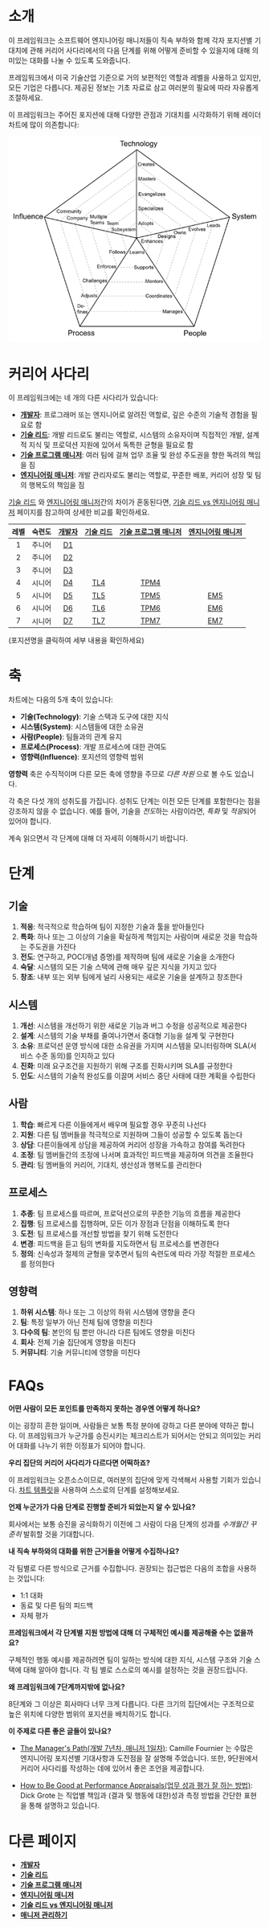 # 소개

이 프레임워크는 소프트웨어 엔지니어링 매니저들이 직속 부하와 함께 각자 포지션별 기대치에 관해 커리어 사다리에서의 다음 단계를 위해 어떻게 준비할 수 있을지에 대해 의미있는 대화를 나눌 수 있도록 도와줍니다.

프레임워크에서 미국 기술산업 기준으로 거의 보편적인 역할과 레벨을 사용하고 있지만, 모든 기업은 다릅니다. 제공된 정보는 기초 자료로 삼고 여러분의 필요에 따라 자유롭게 조절하세요.

이 프레임워크는 주어진 포지션에 대해 다양한 관점과 기대치를 시각화하기 위해 레이더 차트에 많이 의존합니다:

![차트 템플릿](../charts/template.png)

# 커리어 사다리

이 프레임워크에는 네 개의 다른 사다리가 있습니다:

* [**개발자**](Developer.md): 프로그래머 또는 엔지니어로 알려진 역할로, 깊은 수준의 기술적 경험을 필요로 함
* [**기술 리드**](TechLead.md): 개발 리드로도 불리는 역할로, 시스템의 소유자이며 직접적인 개발, 설계적 지식 및 프로덕션 지원에 있어서 독특한 균형을 필요로 함
* [**기술 프로그램 매니저**](TechnicalProgramManager.md): 여러 팀에 걸쳐 업무 조율 및 완성 주도권을 향한 독려의 책임을 짐
* [**엔지니어링 매니저**](EngineeringManager.md): 개발 관리자로도 불리는 역할로, 꾸준한 배포, 커리어 성장 및 팀의 행복도의 책임을 짐


[기술 리드](TechLead.md) 와 [엔지니어링 매니저](EngineeringManager.md)간의 차이가 혼동된다면, [기술 리드 vs 엔지니어링 매니저](TechLead-EngineeringManager.md) 페이지를 참고하여 상세한 비교를 확인하세요.

| 레벨 | 숙련도 | [개발자](Developer.md) | [기술 리드](TechLead.md) | [기술 프로그램 매니저](TechnicalProgramManager.md) | [엔지니어링 매니저](EngineeringManager.md) |
| :---: | :---: | :---: | :---: | :---: |  :---: |
| 1 | 주니어 | [D1](Developer.md#d1---개발자-1) | | | |
| 2 | 주니어 | [D2](Developer.md#d2---개발자-2) | | | |
| 3 | 주니어 | [D3](Developer.md#d3---개발자-3) | | | |
| 4 | 시니어 | [D4](Developer.md#d4---개발자-4) | [TL4](TechLead.md#tl4---기술-리드-4) | [TPM4](TechnicalProgramManager.md#tpm4---기술-프로그램-매니저-4) | |
| 5 | 시니어 | [D5](Developer.md#d5---개발자-5) | [TL5](TechLead.md#tl5---기술-리드-5) | [TPM5](TechnicalProgramManager.md#tpm5---기술-프로그램-매니저-5) | [EM5](EngineeringManager.md#em5---엔지니어링-매니저-5) |
| 6 | 시니어 | [D6](Developer.md#d6---개발자-6) | [TL6](TechLead.md#tl6---기술-리드-6) | [TPM6](TechnicalProgramManager.md#tpm6---기술-프로그램-매니저-6) | [EM6](EngineeringManager.md#em6---엔지니어링-매니저-6) |
| 7 | 시니어 | [D7](Developer.md#d7---개발자-7) | [TL7](TechLead.md#tl7---기술-리드-7) | [TPM7](TechnicalProgramManager.md#tpm7---기술-프로그램-매니저-7) | [EM7](EngineeringManager.md#em7---엔지니어링-매니저-7) |

(포지션명을 클릭하여 세부 내용을 확인하세요)

# 축

차트에는 다음의 5개 축이 있습니다:
* **기술(Technology)**: 기술 스택과 도구에 대한 지식
* **시스템(System)**: 시스템들에 대한 소유권
* **사람(People)**: 팀들과의 관계 유지
* **프로세스(Process)**: 개발 프로세스에 대한 관여도
* **영향력(Influence)**: 포지션의 영향력 범위

**영향력** 축은 수직적이며 다른 모든 축에 영향을 주므로 *다른 차원* 으로 볼 수도 있습니다.

각 축은 다섯 개의 성취도를 가집니다. 성취도 단계는 이전 모든 단계를 포함한다는 점을 강조하지 않을 수 없습니다. 예를 들어, 기술을 *전도*하는 사람이라면, *특화* 및 *적응*되어 있어야 합니다.

계속 읽으면서 각 단계에 대해 더 자세히 이해하시기 바랍니다.

# 단계

## 기술

1. **적응**: 적극적으로 학습하며 팀이 지정한 기술과 툴을 받아들인다
2. **특화**: 하나 또는 그 이상의 기술을 확실하게 책임지는 사람이며 새로운 것을 학습하는 주도권을 가진다
3. **전도**: 연구하고, POC(개념 증명)를 제작하며 팀에 새로운 기술을 소개한다
4. **숙달**: 시스템의 모든 기술 스택에 관해 매우 깊은 지식을 가지고 있다
5. **창조**: 내부 또는 외부 팀에게 널리 사용되는 새로운 기술을 설계하고 창조한다

## 시스템

1. **개선**: 시스템을 개선하기 위한 새로운 기능과 버그 수정을 성공적으로 제공한다
2. **설계**: 시스템의 기술 부채를 줄여나가면서 중대형 기능을 설계 및 구현한다
3. **소유**: 프로덕션 운영 방식에 대한 소유권을 가지며 시스템을 모니터링하며 SLA(서비스 수준 동의)를 인지하고 있다
4. **진화**: 미래 요구조건을 지원하기 위해 구조를 진화시키며 SLA를 규정한다
5. **인도**: 시스템의 기술적 완성도를 이끌며 서비스 중단 사태에 대한 계획을 수립한다

## 사람

1. **학습**: 빠르게 다른 이들에게서 배우며 필요할 경우 꾸준히 나선다
2. **지원**: 다른 팀 멤버들을 적극적으로 지원하며 그들이 성공할 수 있도록 돕는다
3. **상담**: 다른이들에게 상담을 제공하여 커리어 성장을 가속하고 참여를 독려한다
4. **조정**: 팀 멤버들간의 조정에 나서며 효과적인 피드백을 제공하며 의견을 조율한다
5. **관리**: 팀 멤버들의 커리어, 기대치, 생산성과 행복도를 관리한다

## 프로세스

1. **추종**: 팀 프로세스를 따르며, 프로덕션으로의 꾸준한 기능의 흐름을 제공한다
2. **집행**: 팀 프로세스를 집행하며, 모든 이가 장점과 단점을 이해하도록 한다
3. **도전**: 팀 프로세스를 개선할 방법을 찾기 위해 도전한다
4. **변경**: 피드백을 듣고 팀의 변화를 지도하면서 팀 프로세스를 변경한다
5. **정의**: 신속성과 절제의 균형을 맞추면서 팀의 숙련도에 따라 가장 적절한 프로세스를 정의한다

## 영향력

1. **하위 시스템**: 하나 또는 그 이상의 하위 시스템에 영향을 준다
2. **팀**: 특정 일부가 아닌 전체 팀에 영향을 미친다
3. **다수의 팀**: 본인의 팀 뿐만 아니라 다른 팀에도 영향을 미친다
4. **회사**: 전체 기술 집단에게 영향을 미친다
5. **커뮤니티**: 기술 커뮤니티에 영향을 미친다

# FAQs

**어떤 사람이 모든 포인트를 만족하지 못하는 경우엔 어떻게 하나요?**

이는 굉장히 흔한 일이며, 사람들은 보통 특정 분야에 강하고 다른 분야에 약하곤 합니다. 이 프레임워크가 누군가를 승진시키는 체크리스트가 되어서는 안되고 의미있는 커리어 대화를 나누기 위한 이정표가 되어야 합니다.

**우리 집단의 커리어 사다리가 다르다면 어떡하죠?**

이 프레임워크는 오픈소스이므로, 여러분의 집단에 맞게 각색해서 사용할 기회가 있습니다. [차트 템플릿](../charts/template.png)을 사용하여 스스로의 단계를 설정해보세요.

**언제 누군가가 다음 단계로 진행할 준비가 되었는지 알 수 있나요?**

회사에서는 보통 승진을 공식화하기 이전에 그 사람이 다음 단계의 성과를 *수개월간 꾸준히* 발휘할 것을 기대합니다.

**내 직속 부하와의 대화를 위한 근거들을 어떻게 수집하나요?**

각 팀별로 다른 방식으로 근거를 수집합니다. 권장되는 접근법은 다음의 조합을 사용하는 것입니다:
* 1:1 대화
* 동료 및 다른 팀의 피드백
* 자체 평가

**프레임워크에서 각 단계별 지원 방법에 대해 더 구체적인 예시를 제공해줄 수는 없을까요?**

구체적인 행동 예시를 제공하려면 팀이 일하는 방식에 대한 지식, 시스템 구조와 기술 스택에 대해 알아야 합니다. 각 팀 별로 스스로의 예시를 설정하는 것을 권장드립니다.

**왜 프레임워크에 7단계까지밖에 없나요?**

8단계와 그 이상은 회사마다 너무 크게 다릅니다. 다른 크기의 집단에서는 구조적으로 높은 위치에 다양한 범위의 포지션을 배치하기도 합니다.

**이 주제로 다른 좋은 글들이 있나요?**

* [The Manager's Path(개발 7년차, 매니저 1일차)](http://shop.oreilly.com/product/0636920056843.do): Camille Fournier 는 수많은 엔지니어링 포지션별 기대사항과 도전점을 잘 설명해 주었습니다. 또한, 9단원에서 커리어 사다리를 작성하는 데에 있어서 좋은 조언을 제공합니다.

* [How to Be Good at Performance Appraisals(업무 성과 평가 잘 하는 방법)](https://store.hbr.org/product/how-to-be-good-at-performance-appraisals-simple-effective-done-right/10295): Dick Grote 는 직업별 책임과 (결과 및 행동에 대한)성과 측정 방법을 간단한 표현을 통해 설명하고 있습니다.

# 다른 페이지

* [**개발자**](Developer.md)
* [**기술 리드**](TechLead.md)
* [**기술 프로그램 매니저**](TechnicalProgramManager.md)
* [**엔지니어링 매니저**](EngineeringManager.md)
* [**기술 리드 vs 엔지니어링 매니저**](TechLead-EngineeringManager.md)
* [**매니저 관리하기**](Managing-Managers.md)
